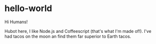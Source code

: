 # hello-world

Hi Humans!

Hubot here, I like Node.js and Coffeescript (that's what I'm made of!).
I've had tacos on the moon an find them far superior to Earth tacos.
